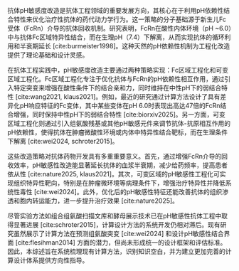 抗体pH敏感度改造是抗体工程领域的重要发展方向，其核心在于利用pH依赖性结合特性来优化治疗性抗体的药代动力学行为。这一策略的分子基础源于新生儿Fc受体（FcRn）介导的抗体回收机制。研究表明，FcRn在酸性内体环境（pH ~6.0）中与抗体Fc区域特异性结合，而在生理pH（7.4）下解离，从而实现抗体的循环利用和半衰期延长 [cite:burmeister1998]。这种天然的pH依赖性机制为工程化改造提供了理论基础和设计灵感。

在抗体工程实践中，pH敏感度改造主要通过两种策略实现：Fc区域工程化和可变区域工程化。Fc区域工程化专注于优化抗体与FcRn的pH依赖性相互作用，通过引入特定突变来增强在酸性条件下的结合亲和力，同时维持在中性pH下的弱结合特性 [cite:wang2021, klaus2021]。例如，最近的研究通过计算方法设计了具有差异化pH响应特征的Fc变体，其中某些变体在pH 6.0时表现出高达47倍的FcRn结合增强，同时保持中性pH下的弱结合特性 [cite:biorxiv2025]。另一方面，可变区域工程化则通过引入组氨酸残基或其他pH敏感元件来调节抗体-抗原相互作用的pH依赖性，使得抗体在肿瘤微酸性环境或内体中特异性结合靶标，而在生理条件下解离 [cite:wei2024, schroter2015]。

这些改造策略对抗体药物开发具有多重重要意义。首先，通过增强FcRn介导的回收效率，pH敏感性改造能显著延长抗体的血浆半衰期，减少给药频率，提高患者依从性 [cite:nature2025, klaus2021]。其次，可变区域的pH敏感性工程化可实现组织特异性靶向，特别是在肿瘤微环境等病理条件下，增强治疗特异性并降低系统性毒性 [cite:wei2024]。此外，优化后的pH敏感性特征还能改善抗体的组织渗透和胞内转运能力，进一步提升治疗效果 [cite:nature2025]。

尽管实验方法如组合组氨酸扫描文库和酵母展示技术已在pH敏感性抗体工程中取得显著进展 [cite:schroter2015]，计算设计方法的系统开发仍相对滞后。现有研究虽然展示了计算方法在预测组氨酸突变 [cite:wei2024] 和设计pH敏感性结合界面 [cite:flesihman2014] 方面的潜力，但尚未形成统一的设计框架和评估标准。因此，本综述旨在系统梳理现有计算方法，识别知识空白，并为建立更加完善的计算设计体系提供方向性指导。
